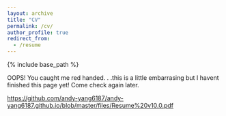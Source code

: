 ```yaml
---
layout: archive
title: "CV"
permalink: /cv/
author_profile: true
redirect_from:
  - /resume
---
```


{% include base_path %}

OOPS! You caught me red handed. . .this is a little embarrasing but I havent finished this page yet! Come check again later. 

https://github.com/andy-yang6187/andy-yang6187.github.io/blob/master/files/Resume%20v10.0.pdf